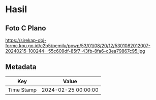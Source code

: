 # Hasil

## Foto C Plano

https://sirekap-obj-formc.kpu.go.id/c2b5/pemilu/ppwp/53/01/08/20/12/5301082012007-20240215-100244--55c609df-85f7-43fb-8fa6-c3ea79867c95.jpg


## Metadata

| Key        | Value               |
| ---------- | ------------------- |
| Time Stamp | 2024-02-25 00:00:00 |



